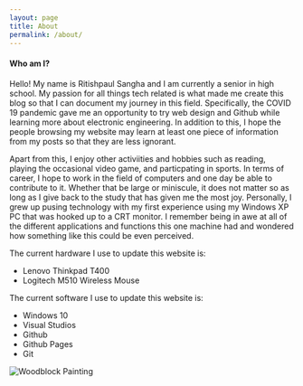 ```yaml
---
layout: page
title: About
permalink: /about/
---
```


#### Who am I?
Hello! My name is Ritishpaul Sangha and I am currently a senior in high school. My passion for all things tech related is what made me create this blog so that I can document my journey in this field. Specifically, the COVID 19 pandemic gave me an opportunity to try web design and Github while learning more about electronic engineering. In addition to this, I hope the people browsing my website may learn at least one piece of information from my posts so that they are less ignorant. 

Apart from this, I enjoy other activiities and hobbies such as reading, playing the occasional video game, and particpating in sports. In terms of career, I hope to work in the field of computers and one day be able to contribute to it. Whether that be large or miniscule, it does not matter so as long as I give back to the study that has given me the most joy. Personally, I grew up pusing technology with my first experience using my Windows XP PC that was hooked up to a CRT monitor. I remember being in awe at all of the different applications and functions this one machine had and wondered how something like this could be even perceived.   

The current hardware I use to update this website is:
- Lenovo Thinkpad T400
- Logitech M510 Wireless Mouse  

The current software I use to update this website is:
- Windows 10
- Visual Studios 
- Github
- Github Pages
- Git  

![Woodblock Painting](/ritish_blog/images/woodblockpainting.jpg)